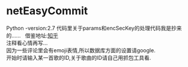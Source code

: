 # netEasyCommit</br>
Python -version:2.7
代码里关于params和encSecKey的处理代码我是抄来的......    借鉴地址:<a href="https://www.zhihu.com/question/36081767" target="_blank">知乎</a></br>
注释看心情再写...</br>
因为一些评论里会有emoji表情,所以数据库方面的设置请google.</br>
开始时请输入某一首歌的ID,关于歌曲的ID请自己用抓包工具看.</br>
